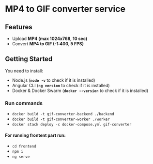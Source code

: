 # MP4 to GIF converter service

## Features
- Upload **MP4 (max 1024x768, 10 sec)**
- Convert **MP4 to GIF (-1:400, 5 FPS)**

## Getting Started

You need to install:
- Node.js (**`node -v`** to check if it is installed)
- Angular CLI (**`ng version`** to check if it is installed)
- Docker & Docker Swarm (**`docker --version`** to check if it is installed)

### Run commands
- `docker build -t gif-converter-backend ./backend`
- `docker build -t gif-converter-worker ./worker`
- `docker stack deploy -c docker-compose.yml gif-converter`

#### For running frontent part run:
- `cd frontend`
- `npm i`
- `ng serve`